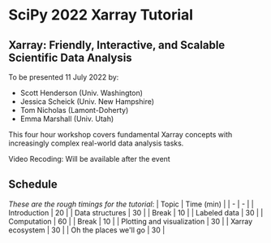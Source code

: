 # SciPy 2022 Xarray Tutorial

## Xarray: Friendly, Interactive, and Scalable Scientific Data Analysis

To be presented 11 July 2022 by:

- Scott Henderson (Univ. Washington)
- Jessica Scheick (Univ. New Hampshire)
- Tom Nicholas (Lamont-Doherty)
- Emma Marshall (Univ. Utah)

This four hour workshop covers fundamental Xarray concepts with increasingly complex real-world data analysis tasks.

Video Recoding:
Will be available after the event

## Schedule

_These are the rough timings for the tutorial_:
| Topic | Time (min) |
| - | - |
| Introduction | 20 |
| Data structures | 30 |
| Break | 10 |
| Labeled data | 30 |
| Computation | 60 |
| Break | 10 |
| Plotting and visualization | 30 |
| Xarray ecosystem | 30 |
| Oh the places we'll go | 30 |
